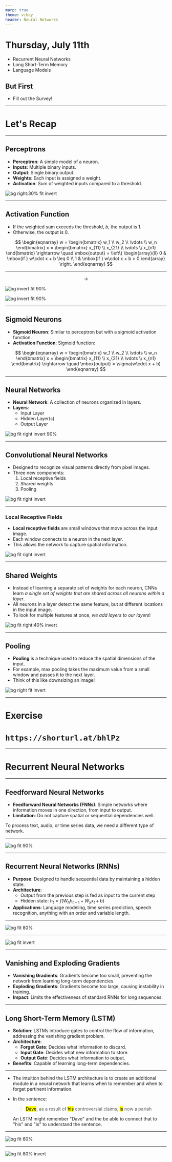 ```yaml
---
marp: true
theme: vibey
header: Neural Networks
---
```


# Thursday, July 11th
- Recurrent Neural Networks
- Long Short-Term Memory
- Language Models

## But First
- Fill out the Survey!

---

<!-- _class: lead invert -->

# Let's Recap

---

## Perceptrons

- **Perceptron**: A simple model of a neuron.
- **Inputs**: Multiple binary inputs.
- **Output**: Single binary output.
- **Weights**: Each input is assigned a weight.
- **Activation**: Sum of weighted inputs compared to a threshold.

![bg right:30% fit invert](images/07_09_01_neural_networks/image-2.png)

---

## Activation Function

- If the weighted sum exceeds the threshold, $b$, the output is 1.
- Otherwise, the output is 0.

$$
\begin{eqnarray}
w = \begin{bmatrix} 
w_1 \\ 
w_2 \\ 
\vdots \\ 
w_n 
\end{bmatrix}
x = \begin{bmatrix} 
x_{11} \\ 
x_{21} \\ 
\vdots \\ 
x_{n1} 
\end{bmatrix} 
\rightarrow \quad
  \mbox{output} = \left\{ 
    \begin{array}{ll} 
      0 & \mbox{if } w\cdot x + b \leq 0 \\
      1 & \mbox{if } w\cdot x + b > 0
    \end{array}
  \right.
\end{eqnarray}
$$

---

$$
\rightarrow
$$

![bg invert fit 90%](images/07_09_01_neural_networks/image-3.png)

![bg invert fit 90%](images/07_09_01_neural_networks/image-4.png)

---

## Sigmoid Neurons

- **Sigmoid Neuron**: Similar to perceptron but with a sigmoid activation function.
- **Activation Function**: Sigmoid function:

$$
\begin{eqnarray}
w = \begin{bmatrix}
w_1 \\
w_2 \\
\vdots \\
w_n
\end{bmatrix}
x = \begin{bmatrix}
x_{11} \\
x_{21} \\
\vdots \\
x_{n1}
\end{bmatrix}
\rightarrow \quad
  \mbox{output} = \sigma(w\cdot x + b)
\end{eqnarray}
$$

---

## Neural Networks

- **Neural Network**: A collection of neurons organized in layers.
- **Layers**:
    - Input Layer
    - Hidden Layer(s)
    - Output Layer

![bg fit right invert 90%](images/07_09_01_neural_networks/image-6.png)

---

## Convolutional Neural Networks

- Designed to recognize visual patterns directly from pixel images.
- Three new components:
  1. Local receptive fields
  2. Shared weights
  3. Pooling

![bg fit right invert](images/07_09_02_convolutional_neural_networks/image-9.png)


---

### Local Receptive Fields

- **Local receptive fields** are small windows that move across the input image.
- Each window connects to a neuron in the next layer.
- This allows the network to capture spatial information.

![bg fit right invert](images/07_09_02_convolutional_neural_networks/image-2.png)

---

## Shared Weights

- Instead of learning a separate set of weights for each neuron, CNNs learn *a single set of weights that are shared across all neurons within a layer*.
- All neurons in a layer detect the same feature, but at different locations in the input image.
- To look for multiple features at once, *we add layers to our layers*!

![bg fit right:40% invert](images/07_09_02_convolutional_neural_networks/image-7.png)

---

## Pooling

- **Pooling** is a technique used to reduce the spatial dimensions of the input.
- For example, max pooling takes the maximum value from a small window and passes it to the next layer.
- Think of this like downsizing an image!

![bg right fit invert](images/07_09_02_convolutional_neural_networks/image-8.png)

---

# Exercise 
# `https://shorturl.at/bhlPz`

---

<!-- _class: lead invert -->

# Recurrent Neural Networks

---

## Feedforward Neural Networks

- **Feedforward Neural Networks (FNNs)**: Simple networks where information moves in one direction, from input to output.
- **Limitation**: Do not capture spatial or sequential dependencies well.

To process text, audio, or time series data, we need a different type of network.

---

![bg fit 90%](images/07_10_01_rnns/image-5.png)

---

## Recurrent Neural Networks (RNNs)

- **Purpose**: Designed to handle sequential data by maintaining a hidden state.
- **Architecture**:
  - Output from the previous step is fed as input to the current step
  - Hidden state: $h_t = f(W_h h_{t-1} + W_x x_t + b)$
- **Applications**: Language modeling, time series prediction, speech recognition, anything with an order and variable length.

---

![bg fit 80%](images/07_10_01_rnns/image-1.png)

---

![bg fit invert](images/07_10_01_rnns/image-3.png)

---

## Vanishing and Exploding Gradients

- **Vanishing Gradients**: Gradients become too small, preventing the network from learning long-term dependencies.
- **Exploding Gradients**: Gradients become too large, causing instability in training.
- **Impact**: Limits the effectiveness of standard RNNs for long sequences.

---

## Long Short-Term Memory (LSTM)

- **Solution**: LSTMs introduce gates to control the flow of information, addressing the vanishing gradient problem.
- **Architecture**:
  - **Forget Gate**: Decides what information to discard.
  - **Input Gate**: Decides what new information to store.
  - **Output Gate**: Decides what information to output.
- **Benefits**: Capable of learning long-term dependencies.

---


- The intuition behind the LSTM architecture is to create an additional module in a neural network that learns when to remember and when to forget pertinent information.

- In the sentence:
  > <mark>Dave</mark>, as a result of <mark>his</mark> controversial claims, <mark>is</mark> now a pariah
  
  An LSTM might remember "Dave" and the be able to connect that to "his" and "is" to understand the sentence.

---

![bg fit 60%](images/07_10_01_rnns/image-4.png)

---

![bg fit 80% invert](images/07_10_01_rnns/image-2.png)

